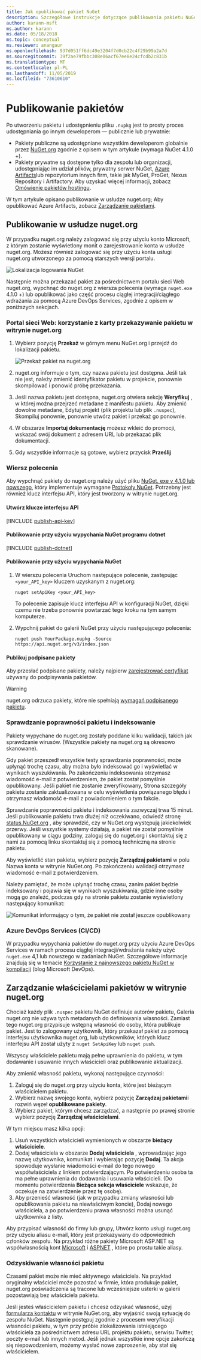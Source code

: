 ```yaml
---
title: Jak opublikować pakiet NuGet
description: Szczegółowe instrukcje dotyczące publikowania pakietu NuGet w nuget.org lub prywatnych źródłach oraz zarządzania własnością pakietu na nuget.org.
author: karann-msft
ms.author: karann
ms.date: 05/18/2018
ms.topic: conceptual
ms.reviewer: anangaur
ms.openlocfilehash: 937d051ff6dc49e3204f7d0cb22c4f29b99a2a7d
ms.sourcegitcommit: 39f2ae79fbbc308e06acf67ee8e24cfcdb2c831b
ms.translationtype: MT
ms.contentlocale: pl-PL
ms.lasthandoff: 11/05/2019
ms.locfileid: "73610610"
---
```

# <a name="publishing-packages"></a>Publikowanie pakietów

Po utworzeniu pakietu i udostępnieniu pliku `.nupkg` jest to prosty proces udostępniania go innym deweloperom — publicznie lub prywatnie:

- Pakiety publiczne są udostępniane wszystkim deweloperom globalnie przez [NuGet.org](https://www.nuget.org/packages/manage/upload) zgodnie z opisem w tym artykule (wymaga NuGet 4.1.0 +).
- Pakiety prywatne są dostępne tylko dla zespołu lub organizacji, udostępniając im udział plików, prywatny serwer NuGet, [Azure Artifacts](https://www.visualstudio.com/docs/package/nuget/publish)lub repozytorium innych firm, takie jak MyGet, ProGet, Nexus Repository i Artifactory. Aby uzyskać więcej informacji, zobacz [Omówienie pakietów hostingu](../hosting-packages/overview.md).

W tym artykule opisano publikowanie w usłudze nuget.org; Aby opublikować Azure Artifacts, zobacz [Zarządzanie pakietami](https://www.visualstudio.com/docs/package/nuget/publish).

## <a name="publish-to-nugetorg"></a>Publikowanie w usłudze nuget.org

W przypadku nuget.org należy zalogować się przy użyciu konto Microsoft, z którym zostanie wyświetlony monit o zarejestrowanie konta w usłudze nuget.org. Możesz również zalogować się przy użyciu konta usługi nuget.org utworzonego za pomocą starszych wersji portalu.

![Lokalizacja logowania NuGet](media/publish_NuGetSignIn.png)

Następnie można przekazać pakiet za pośrednictwem portalu sieci Web nuget.org, wypchnąć do nuget.org z wiersza polecenia (wymaga `nuget.exe` 4.1.0 +) lub opublikować jako część procesu ciągłej integracji/ciągłego wdrażania za pomocą Azure DevOps Services, zgodnie z opisem w poniższych sekcjach.

### <a name="web-portal-use-the-upload-package-tab-on-nugetorg"></a>Portal sieci Web: korzystanie z karty przekazywanie pakietu w witrynie nuget.org

1. Wybierz pozycję **Przekaż** w górnym menu NuGet.org i przejdź do lokalizacji pakietu.

    ![Przekaż pakiet na nuget.org](media/publish_UploadYourPackage.PNG)

1. nuget.org informuje o tym, czy nazwa pakietu jest dostępna. Jeśli tak nie jest, należy zmienić identyfikator pakietu w projekcie, ponownie skompilować i ponowić próbę przekazania.

1. Jeśli nazwa pakietu jest dostępna, nuget.org otwiera sekcję **Weryfikuj** , w której można przejrzeć metadane z manifestu pakietu. Aby zmienić dowolne metadane, Edytuj projekt (plik projektu lub plik `.nuspec`), Skompiluj ponownie, ponownie utwórz pakiet i przekaż go ponownie.

1. W obszarze **Importuj dokumentację** możesz wkleić do promocji, wskazać swój dokument z adresem URL lub przekazać plik dokumentacji.

1. Gdy wszystkie informacje są gotowe, wybierz przycisk **Prześlij**

### <a name="command-line"></a>Wiersz polecenia

Aby wypchnąć pakiety do nuget.org należy użyć pliku [NuGet. exe v 4.1.0 lub nowszego](https://www.nuget.org/downloads), który implementuje wymagane [Protokoły NuGet](../api/nuget-protocols.md). Potrzebny jest również klucz interfejsu API, który jest tworzony w witrynie nuget.org.

#### <a name="create-api-keys"></a>Utwórz klucze interfejsu API

[!INCLUDE [publish-api-key](../quickstart/includes/publish-api-key.md)]

#### <a name="publish-with-dotnet-nuget-push"></a>Publikowanie przy użyciu wypychania NuGet programu dotnet

[!INCLUDE [publish-dotnet](../quickstart/includes/publish-dotnet.md)]

#### <a name="publish-with-nuget-push"></a>Publikowanie przy użyciu wypychania NuGet

1. W wierszu polecenia Uruchom następujące polecenie, zastępując `<your_API_key>` kluczem uzyskanym z nuget.org:

    ```cli
    nuget setApiKey <your_API_key>
    ```

    To polecenie zapisuje klucz interfejsu API w konfiguracji NuGet, dzięki czemu nie trzeba ponownie powtarzać tego kroku na tym samym komputerze.

1. Wypchnij pakiet do galerii NuGet przy użyciu następującego polecenia:

    ```cli
    nuget push YourPackage.nupkg -Source https://api.nuget.org/v3/index.json
    ```

#### <a name="publish-signed-packages"></a>Publikuj podpisane pakiety

Aby przesłać podpisane pakiety, należy najpierw [zarejestrować certyfikat](../create-packages/Sign-a-Package.md#register-the-certificate-on-nugetorg) używany do podpisywania pakietów. 

> [!Warning]
> nuget.org odrzuca pakiety, które nie spełniają [wymagań podpisanego pakietu](../reference/Signed-Packages-Reference.md#signature-requirements-on-nugetorg).

### <a name="package-validation-and-indexing"></a>Sprawdzanie poprawności pakietu i indeksowanie

Pakiety wypychane do nuget.org zostały poddane kilku walidacji, takich jak sprawdzanie wirusów. (Wszystkie pakiety na nuget.org są okresowo skanowane).

Gdy pakiet przeszedł wszystkie testy sprawdzania poprawności, może upłynąć trochę czasu, aby można było indeksować go i wyświetlać w wynikach wyszukiwania. Po zakończeniu indeksowania otrzymasz wiadomość e-mail z potwierdzeniem, że pakiet został pomyślnie opublikowany. Jeśli pakiet nie zostanie zweryfikowany, Strona szczegóły pakietu zostanie zaktualizowana w celu wyświetlenia powiązanego błędu i otrzymasz wiadomość e-mail z powiadomieniem o tym fakcie.

Sprawdzanie poprawności pakietu i indeksowania zazwyczaj trwa 15 minut. Jeśli publikowanie pakietu trwa dłużej niż oczekiwano, odwiedź stronę [status.NuGet.org](https://status.nuget.org/) , aby sprawdzić, czy w NuGet.org występują jakiekolwiek przerwy. Jeśli wszystkie systemy działają, a pakiet nie został pomyślnie opublikowany w ciągu godziny, zaloguj się do nuget.org i skontaktuj się z nami za pomocą linku skontaktuj się z pomocą techniczną na stronie pakietu.

Aby wyświetlić stan pakietu, wybierz pozycję **Zarządzaj pakietami** w polu Nazwa konta w witrynie NuGet.org. Po zakończeniu walidacji otrzymasz wiadomość e-mail z potwierdzeniem.

Należy pamiętać, że może upłynąć trochę czasu, zanim pakiet będzie indeksowany i pojawia się w wynikach wyszukiwania, gdzie inne osoby mogą go znaleźć, podczas gdy na stronie pakietu zostanie wyświetlony następujący komunikat:

![Komunikat informujący o tym, że pakiet nie został jeszcze opublikowany](media/publish_NotYetIndexed.png)

### <a name="azure-devops-services-cicd"></a>Azure DevOps Services (CI/CD)

W przypadku wypychania pakietów do nuget.org przy użyciu Azure DevOps Services w ramach procesu ciągłej integracji/wdrażania należy użyć `nuget.exe` 4,1 lub nowszego w zadaniach NuGet. Szczegółowe informacje znajdują się w temacie [Korzystanie z najnowszego pakietu NuGet w kompilacji](https://blogs.msdn.microsoft.com/devops/2017/09/29/using-the-latest-nuget-in-your-build/) (blog Microsoft DevOps).

## <a name="managing-package-owners-on-nugetorg"></a>Zarządzanie właścicielami pakietów w witrynie nuget.org

Chociaż każdy plik `.nuspec` pakietu NuGet definiuje autorów pakietu, Galeria nuget.org nie używa tych metadanych do definiowania własności. Zamiast tego nuget.org przypisuje wstępną własność do osoby, która publikuje pakiet. Jest to zalogowany użytkownik, który przekazał pakiet za pomocą interfejsu użytkownika nuget.org, lub użytkowników, których klucz interfejsu API został użyty z `nuget SetApiKey` lub `nuget push`.

Wszyscy właściciele pakietu mają pełne uprawnienia do pakietu, w tym dodawanie i usuwanie innych właścicieli oraz publikowanie aktualizacji.

Aby zmienić własność pakietu, wykonaj następujące czynności:

1. Zaloguj się do nuget.org przy użyciu konta, które jest bieżącym właścicielem pakietu.
1. Wybierz nazwę swojego konta, wybierz pozycję **Zarządzaj pakietami**i rozwiń węzeł **opublikowane pakiety**.
1. Wybierz pakiet, którym chcesz zarządzać, a następnie po prawej stronie wybierz pozycję **Zarządzaj właścicielami**.

W tym miejscu masz kilka opcji:

1. Usuń wszystkich właścicieli wymienionych w obszarze **bieżący właściciele**.
1. Dodaj właściciela w obszarze **Dodaj właściciela** , wprowadzając jego nazwę użytkownika, komunikat i wybierając pozycję **Dodaj**. Ta akcja spowoduje wysłanie wiadomości e-mail do tego nowego współwłaściciela z linkiem potwierdzającym. Po potwierdzeniu osoba ta ma pełne uprawnienia do dodawania i usuwania właścicieli. (Do momentu potwierdzenia **Bieżąca sekcja właściciele** wskazuje, że oczekuje na zatwierdzenie przez tę osobę).
1. Aby przenieść własność (jak w przypadku zmiany własności lub opublikowania pakietu na niewłaściwym koncie), Dodaj nowego właściciela, a po potwierdzeniu prawa własności można usunąć użytkownika z listy.

Aby przypisać własność do firmy lub grupy, Utwórz konto usługi nuget.org przy użyciu aliasu e-mail, który jest przekazywany do odpowiednich członków zespołu. Na przykład różne pakiety Microsoft ASP.NET są współwłasnością kont [Microsoft](https://nuget.org/profiles/microsoft) i [ASPNET](https://nuget.org/profiles/aspnet) , które po prostu takie aliasy.

### <a name="recovering-package-ownership"></a>Odzyskiwanie własności pakietu

Czasami pakiet może nie mieć aktywnego właściciela. Na przykład oryginalny właściciel może pozostać w firmie, która produkuje pakiet, nuget.org poświadczenia są tracone lub wcześniejsze usterki w galerii pozostawiają bez właściciela pakietu.

Jeśli jesteś właścicielem pakietu i chcesz odzyskać własność, użyj [formularza kontaktu](https://www.nuget.org/policies/Contact) w witrynie NuGet.org, aby wyjaśnić swoją sytuację do zespołu NuGet. Następnie postępuj zgodnie z procesem weryfikacji własności pakietu, w tym przy próbie zlokalizowania istniejącego właściciela za pośrednictwem adresu URL projektu pakietu, serwisu Twitter, poczty e-mail lub innych metod. Jeśli jednak wszystkie inne opcje zakończą się niepowodzeniem, możemy wysłać nowe zaproszenie, aby stał się właścicielem.
